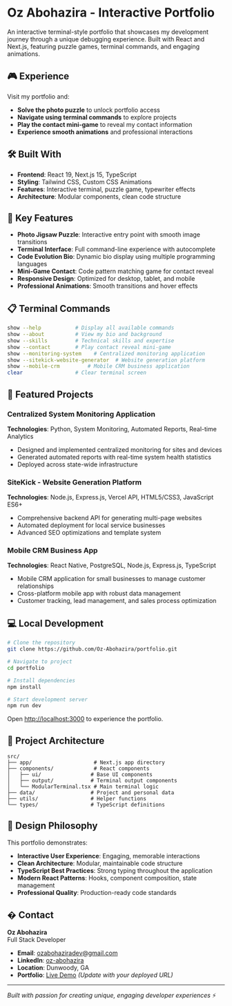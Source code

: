 # Oz Abohazira - Interactive Portfolio

An interactive terminal-style portfolio that showcases my development journey through a unique debugging experience. Built with React and Next.js, featuring puzzle games, terminal commands, and engaging animations.

## 🎮 Experience

Visit my portfolio and:
- **Solve the photo puzzle** to unlock portfolio access
- **Navigate using terminal commands** to explore projects
- **Play the contact mini-game** to reveal my contact information
- **Experience smooth animations** and professional interactions

## 🛠️ Built With

- **Frontend**: React 19, Next.js 15, TypeScript
- **Styling**: Tailwind CSS, Custom CSS Animations
- **Features**: Interactive terminal, puzzle game, typewriter effects
- **Architecture**: Modular components, clean code structure

## 🚀 Key Features

- **Photo Jigsaw Puzzle**: Interactive entry point with smooth image transitions
- **Terminal Interface**: Full command-line experience with autocomplete
- **Code Evolution Bio**: Dynamic bio display using multiple programming languages
- **Mini-Game Contact**: Code pattern matching game for contact reveal
- **Responsive Design**: Optimized for desktop, tablet, and mobile
- **Professional Animations**: Smooth transitions and hover effects

## 📋 Terminal Commands

```bash
show --help           # Display all available commands
show --about          # View my bio and background
show --skills         # Technical skills and expertise
show --contact        # Play contact reveal mini-game
show --monitoring-system    # Centralized monitoring application
show --sitekick-website-generator  # Website generation platform
show --mobile-crm         # Mobile CRM business application
clear                 # Clear terminal screen
```

## 💼 Featured Projects

### Centralized System Monitoring Application
**Technologies**: Python, System Monitoring, Automated Reports, Real-time Analytics
- Designed and implemented centralized monitoring for sites and devices
- Generated automated reports with real-time system health statistics
- Deployed across state-wide infrastructure

### SiteKick - Website Generation Platform
**Technologies**: Node.js, Express.js, Vercel API, HTML5/CSS3, JavaScript ES6+
- Comprehensive backend API for generating multi-page websites
- Automated deployment for local service businesses
- Advanced SEO optimizations and template system

### Mobile CRM Business App
**Technologies**: React Native, PostgreSQL, Node.js, Express.js, TypeScript
- Mobile CRM application for small businesses to manage customer relationships
- Cross-platform mobile app with robust data management
- Customer tracking, lead management, and sales process optimization

## 💻 Local Development

```bash
# Clone the repository
git clone https://github.com/Oz-Abohazira/portfolio.git

# Navigate to project
cd portfolio

# Install dependencies
npm install

# Start development server
npm run dev
```

Open [http://localhost:3000](http://localhost:3000) to experience the portfolio.

## 📁 Project Architecture

```
src/
├── app/                    # Next.js app directory
├── components/             # React components
│   ├── ui/                # Base UI components
│   ├── output/            # Terminal output components
│   └── ModularTerminal.tsx # Main terminal logic
├── data/                  # Project and personal data
├── utils/                 # Helper functions
└── types/                 # TypeScript definitions
```

## 🎯 Design Philosophy

This portfolio demonstrates:
- **Interactive User Experience**: Engaging, memorable interactions
- **Clean Architecture**: Modular, maintainable code structure
- **TypeScript Best Practices**: Strong typing throughout the application
- **Modern React Patterns**: Hooks, component composition, state management
- **Professional Quality**: Production-ready code standards

## � Contact

**Oz Abohazira**  
Full Stack Developer

- **Email**: ozabohaziradev@gmail.com
- **LinkedIn**: [oz-abohazira](https://www.linkedin.com/in/oz-abohazira-86812119a)
- **Location**: Dunwoody, GA
- **Portfolio**: [Live Demo](https://oz-portfolio.vercel.app) *(Update with your deployed URL)*

---

*Built with passion for creating unique, engaging developer experiences* ⚡
